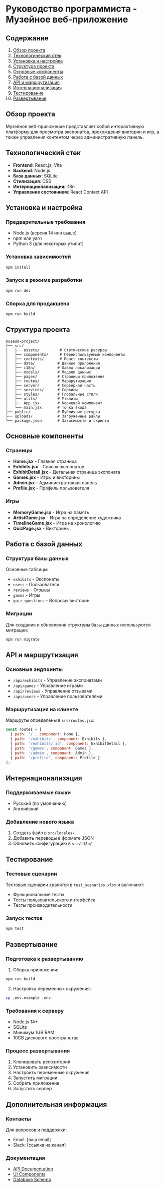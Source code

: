# Руководство программиста - Музейное веб-приложение

## Содержание
1. [Обзор проекта](#обзор-проекта)
2. [Технологический стек](#технологический-стек)
3. [Установка и настройка](#установка-и-настройка)
4. [Структура проекта](#структура-проекта)
5. [Основные компоненты](#основные-компоненты)
6. [Работа с базой данных](#работа-с-базой-данных)
7. [API и маршрутизация](#api-и-маршрутизация)
8. [Интернационализация](#интернационализация)
9. [Тестирование](#тестирование)
10. [Развертывание](#развертывание)

## Обзор проекта
Музейное веб-приложение представляет собой интерактивную платформу для просмотра экспонатов, прохождения викторин и игр, а также управления контентом через административную панель.

## Технологический стек
- **Frontend**: React.js, Vite
- **Backend**: Node.js
- **База данных**: SQLite
- **Стилизация**: CSS
- **Интернационализация**: i18n
- **Управление состоянием**: React Context API

## Установка и настройка

### Предварительные требования
- Node.js (версия 14 или выше)
- npm или yarn
- Python 3 (для некоторых утилит)

### Установка зависимостей
```bash
npm install
```

### Запуск в режиме разработки
```bash
npm run dev
```

### Сборка для продакшена
```bash
npm run build
```

## Структура проекта
```
museum-project/
├── src/
│   ├── assets/         # Статические ресурсы
│   ├── components/     # Переиспользуемые компоненты
│   ├── contexts/       # React контексты
│   ├── data/          # Данные приложения
│   ├── i18n/          # Файлы локализации
│   ├── models/        # Модели данных
│   ├── pages/         # Страницы приложения
│   ├── routes/        # Маршрутизация
│   ├── server/        # Серверная часть
│   ├── services/      # Сервисы
│   ├── styles/        # Глобальные стили
│   ├── utils/         # Утилиты
│   ├── App.jsx        # Корневой компонент
│   └── main.jsx       # Точка входа
├── public/            # Публичные ресурсы
├── uploads/           # Загруженные файлы
└── package.json       # Зависимости и скрипты
```

## Основные компоненты

### Страницы
- **Home.jsx** - Главная страница
- **Exhibits.jsx** - Список экспонатов
- **ExhibitDetail.jsx** - Детальная страница экспоната
- **Games.jsx** - Игры и викторины
- **Admin.jsx** - Административная панель
- **Profile.jsx** - Профиль пользователя

### Игры
- **MemoryGame.jsx** - Игра на память
- **ArtistGame.jsx** - Игра на определение художника
- **TimelineGame.jsx** - Игра на хронологию
- **QuizPage.jsx** - Викторины

## Работа с базой данных

### Структура базы данных
Основные таблицы:
- `exhibits` - Экспонаты
- `users` - Пользователи
- `reviews` - Отзывы
- `games` - Игры
- `quiz_questions` - Вопросы викторин

### Миграции
Для создания и обновления структуры базы данных используются миграции:
```bash
npm run migrate
```

## API и маршрутизация

### Основные эндпоинты
- `/api/exhibits` - Управление экспонатами
- `/api/games` - Управление играми
- `/api/reviews` - Управление отзывами
- `/api/users` - Управление пользователями

### Маршрутизация на клиенте
Маршруты определены в `src/routes.jsx`:
```jsx
const routes = [
  { path: '/', component: Home },
  { path: '/exhibits', component: Exhibits },
  { path: '/exhibits/:id', component: ExhibitDetail },
  { path: '/games', component: Games },
  { path: '/admin', component: Admin },
  { path: '/profile', component: Profile }
];
```

## Интернационализация

### Поддерживаемые языки
- Русский (по умолчанию)
- Английский

### Добавление нового языка
1. Создать файл в `src/locales/`
2. Добавить переводы в формате JSON
3. Обновить конфигурацию в `src/i18n/`

## Тестирование

### Тестовые сценарии
Тестовые сценарии хранятся в `test_scenarios.xlsx` и включают:
- Функциональные тесты
- Тесты пользовательского интерфейса
- Тесты производительности

### Запуск тестов
```bash
npm test
```

## Развертывание

### Подготовка к развертыванию
1. Сборка приложения:
```bash
npm run build
```

2. Настройка переменных окружения:
```bash
cp .env.example .env
```

### Требования к серверу
- Node.js 14+
- SQLite
- Минимум 1GB RAM
- 10GB дискового пространства

### Процесс развертывания
1. Клонировать репозиторий
2. Установить зависимости
3. Настроить переменные окружения
4. Запустить миграции
5. Собрать приложение
6. Запустить сервер

## Дополнительная информация

### Контакты
Для вопросов и поддержки:
- Email: [ваш email]
- Slack: [ссылка на канал]

### Документация
- [API Documentation](docs/api.md)
- [UI Components](docs/components.md)
- [Database Schema](docs/database.md) 